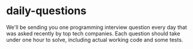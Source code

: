 # daily-questions
We'll be sending you one programming interview question every day that was asked recently by top tech companies. Each question should take under one hour to solve, including actual working code and some tests. 
